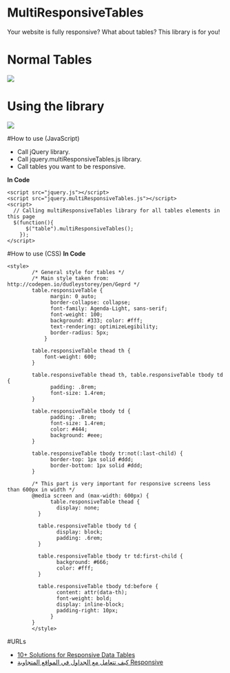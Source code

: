 # MultiResponsiveTables
Your website is fully responsive? What about tables? This library is for you!

# Normal Tables
![](http://i.imgur.com/UP1oQ2u.png)

# Using the library
![](http://i.imgur.com/TUavnEa.png)

#How to use (JavaScript)
- Call jQuery library.
- Call jquery.multiResponsiveTables.js library.
- Call tables you want to be responsive.

**In Code**
```
<script src="jquery.js"></script>
<script src="jquery.multiResponsiveTables.js"></script>
<script>
  // Calling multiResponsiveTables library for all tables elements in this page
  $(function(){
      $("table").multiResponsiveTables();
	});
</script>
```
#How to use (CSS)
**In Code**
```
<style>
		/* General style for tables */
		/* Main style taken from: http://codepen.io/dudleystorey/pen/Geprd */
		table.responsiveTable { 
			  margin: 0 auto;
			  border-collapse: collapse;
			  font-family: Agenda-Light, sans-serif;
			  font-weight: 100; 
			  background: #333; color: #fff;
			  text-rendering: optimizeLegibility;
			  border-radius: 5px; 
			}
			
		table.responsiveTable thead th { 
			font-weight: 600; 
		}

		table.responsiveTable thead th, table.responsiveTable tbody td { 
			  padding: .8rem; 
			  font-size: 1.4rem;
		}

		table.responsiveTable tbody td { 
			  padding: .8rem; 
			  font-size: 1.4rem;
			  color: #444; 
			  background: #eee; 
		}

		table.responsiveTable tbody tr:not(:last-child) { 
			  border-top: 1px solid #ddd;
			  border-bottom: 1px solid #ddd;  
		}

		/* This part is very important for responsive screens less than 600px in width */
		@media screen and (max-width: 600px) {
			  table.responsiveTable thead { 
			  	display: none; 
		  }
		
		  table.responsiveTable tbody td { 
			    display: block; 
			    padding: .6rem; 
		  }
		
		  table.responsiveTable tbody tr td:first-child { 
			    background: #666; 
			    color: #fff; 
		  }
		
		  table.responsiveTable tbody td:before { 
			    content: attr(data-th); 
			    font-weight: bold;
			    display: inline-block;
			    padding-right: 10px;   
			  }
		}
		</style>
```
#URLs
- [10+ Solutions for Responsive Data Tables](http://exisweb.net/responsive-table-plugins-and-patterns)
- [كيف تتعامل مع الجداول في المواقع المتجاوبة Responsive](http://www.outofpalbox.net/2015/05/how-to-deal-with-tables-in-responsive-websites)

